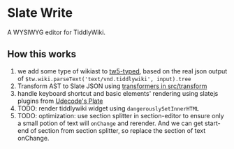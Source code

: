 # Slate Write

A WYSIWYG editor for TiddlyWiki.

## How this works

1. we add some type of wikiast to [tw5-typed](https://github.com/tiddly-gittly/TW5-Typed), based on the real json output of `$tw.wiki.parseText('text/vnd.tiddlywiki', input).tree`
1. Transform AST to Slate JSON using [transformers in src/transform](src/transform/README.md)
1. handle keyboard shortcut and basic elements' rendering using slatejs plugins from [Udecode's Plate](https://plate.udecode.io)
1. TODO: render tiddlywiki widget using `dangerouslySetInnerHTML`
1. TODO: optimization: use section splitter in section-editor to ensure only a small potion of text will `onChange` and rerender. And we can get start-end of section from section splitter, so replace the section of text onChange.
